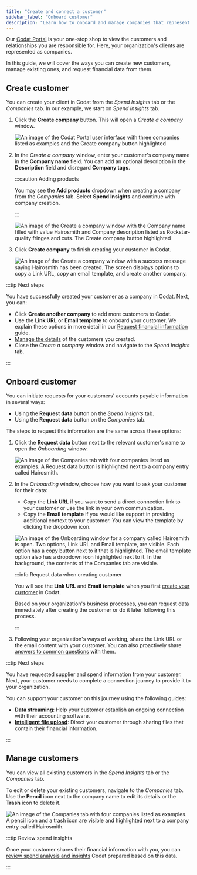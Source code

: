 ```yaml
---
title: "Create and connect a customer"
sidebar_label: "Onboard customer"
description: "Learn how to onboard and manage companies that represent your customers"
---
```


Our [Codat Portal](https://app.codat.io/) is your one-stop shop to view the customers and relationships you are responsible for. Here, your organization's clients are represented as companies. 

In this guide, we will cover the ways you can create new customers, manage existing ones, and request financial data from them.

## Create customer

You can create your client in Codat from the _Spend Insights_ tab or the _Companies_ tab. In our example, we start on _Spend Insights_ tab. 

1. Click the **Create company** button. This will open a _Create a company_ window.

    ![An image of the Codat Portal user interface with three companies listed as examples and the Create company button highlighted](/img/spend-insights/si-create-company-button.png)

2. In the _Create a company_ window, enter your customer's company name in the **Company name** field. You can add an optional description in the **Description** field and disregard **Company tags**.

    :::caution Adding products

    You may see the **Add products** dropdown when creating a company from the _Companies_ tab. Select **Spend Insights** and continue with company creation.

    :::

    ![An image of the Create a company window with the Company name filled with value Hairosmith and Company description listed as Rockstar-quality fringes and cuts. The Create company button highlighted](/img/spend-insights/si-create-company-window.png)

3. Click **Create company** to finish creating your customer in Codat. 

    ![An image of the Create a company window with a success message saying Hairosmith has been created. The screen displays options to copy a Link URL, copy an email template, and create another company.](/img/spend-insights/si-create-company-created.png)

:::tip Next steps

You have successfully created your customer as a company in Codat. Next, you can: 

- Click **Create another company** to add more customers to Codat. 
- Use the **Link URL** or **Email template** to onboard your customer. We explain these options in more detail in our [Request financial information](/spend-insights/guides/onboard-customer#onboard-customer) guide.
- [Manage the details](/spend-insights/guides/onboard-customer#manage-customers) of the customers you created.
- Close the _Create a company_ window and navigate to the _Spend Insights_ tab.

:::

## Onboard customer

You can initiate requests for your customers' accounts payable information in several ways:

- Using the **Request data** button on the _Spend Insights_ tab.
- Using the **Request data** button on the _Companies_ tab.

The steps to request this information are the same across these options: 

1. Click the **Request data** button next to the relevant customer's name to open the _Onboarding_ window.

    ![An image of the Companies tab with four companies listed as examples. A Request data button is highlighted next to a company entry called Hairosmith.](/img/spend-insights/si-manage-company-request-info.png)

2. In the _Onboarding_ window, choose how you want to ask your customer for their data:

    - Copy the **Link URL** if you want to send a direct connection link to your customer or use the link in your own communication.
    - Copy the **Email template** if you would like support in providing additional context to your customer. You can view the template by clicking the dropdown icon.

    ![An image of the Onboarding window for a company called Hairosmith is open. Two options, Link URL and Email template, are visible. Each option has a copy button next to it that is highlighted. The email template option also has a dropdown icon highlighted next to it. In the background, the contents of the Companies tab are visible.](/img/spend-insights/si-request-information-options.png)

    :::info Request data when creating customer

    You will see the **Link URL** and **Email template** when you first [create your customer](/spend-insights/guides/onboard-customer#create-customer) in Codat. 

    Based on your organization's business processes, you can request data immediately after creating the customer or do it later following this process.

    :::

3. Following your organization's ways of working, share the Link URL or the email content with your customer. You can also proactively share [answers to common questions](/spend-insights/resources/customer-faqs) with them.

:::tip Next steps

You have requested supplier and spend information from your customer. Next, your customer needs to complete a connection journey to provide it to your organization. 

You can support your customer on this journey using the following guides: 

- [**Data streaming**](/spend-insights/resources/link-software): Help your customer establish an ongoing connection with their accounting software.
- [**Intelligent file upload**](/spend-insights/resources/link-file): Direct your customer through sharing files that contain their financial information.

:::

## Manage customers

You can view all existing customers in the _Spend Insights_ tab or the _Companies_ tab. 

To edit or delete your existing customers, navigate to the _Companies_ tab. Use the **Pencil** icon next to the company name to edit its details or the **Trash** icon to delete it.  

![An image of the Companies tab with four companies listed as examples. A pencil icon and a trash icon are visible and highlighted next to a company entry called Hairosmith.](/img/spend-insights/si-manage-company.png)

:::tip Review spend insights

Once your customer shares their financial information with you, you can [review spend analysis and insights](/spend-insights/guides/analyze-spend) Codat prepared based on this data.

:::


